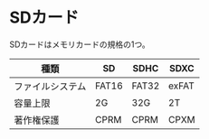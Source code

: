 # SDカード

SDカードはメモリカードの規格の1つ。

| 種類             | SD    | SDHC  | SDXC  |
|------------------|-------|-------|-------|
| ファイルシステム | FAT16 | FAT32 | exFAT |
| 容量上限         | 2G    | 32G   | 2T    |
| 著作権保護       | CPRM  | CPRM  | CPXM  |

